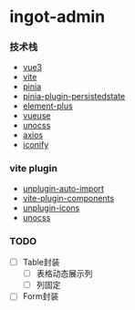 # ingot-admin

### 技术栈
  * [vue3](https://github.com/vuejs/core)
  * [vite](https://github.com/vitejs/vite)
  * [pinia](https://github.com/vuejs/pinia)
  * [pinia-plugin-persistedstate](https://github.com/prazdevs/pinia-plugin-persistedstate)
  * [element-plus](https://github.com/element-plus/element-plus)
  * [vueuse](https://github.com/vueuse/vueuse)
  * [unocss](https://github.com/unocss/unocss)
  * [axios](https://github.com/axios/axios)
  * [iconify](https://github.com/iconify/iconify)

### vite plugin
  * [unplugin-auto-import](https://github.com/antfu/unplugin-auto-import)
  * [vite-plugin-components](https://github.com/antfu/vite-plugin-components)
  * [unplugin-icons](https://github.com/antfu/unplugin-icons)
  * [unocss](https://github.com/unocss/unocss)


### TODO
  * [ ] Table封装
    * [ ] 表格动态展示列
    * [ ] 列固定
  * [ ] Form封装

